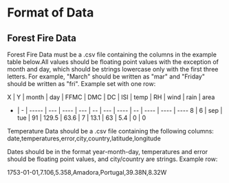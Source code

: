 # Format of Data

<h2> Forest Fire Data </h2>

Forest Fire Data must be a .csv file containing the columns in the example table
below.All values should be floating point values with the exception of month and day,
which should be strings lowercase only with the first three letters. For example,
"March" should be written as "mar" and "Friday" should be written as "fri".
Example set with one row:


X | Y | month | day | FFMC | DMC | DC | ISI | temp | RH | wind | rain | area
- | - | ----- | --- | ---- | --- | -- | --- | ---- | -- | ---- | ---- | ----
8 | 6 | sep | tue | 91 | 129.5 | 63.6 | 7 | 13.1 | 63 | 5.4 | 0 | 0


Temperature Data should be a .csv file containing the following columns:
date,temperatures,error,city,country,latitude,longitude

Dates should be in the format year-month-day, temperatures and error should be
floating point values, and city/country are strings.
Example row:

1753-01-01,7.106,5.358,Amadora,Portugal,39.38N,8.32W
